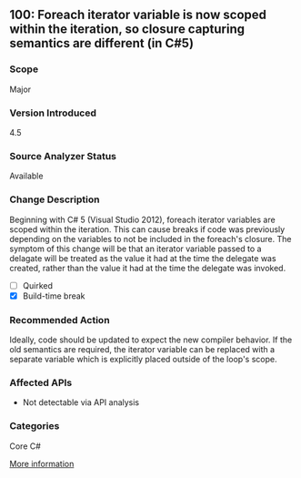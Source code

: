 ## 100: Foreach iterator variable is now scoped within the iteration, so closure capturing semantics are different (in C#5)

### Scope
Major

### Version Introduced
4.5

### Source Analyzer Status
Available

### Change Description
Beginning with C# 5 (Visual Studio 2012), foreach iterator variables are scoped within the iteration. This can cause breaks if code was previously depending on the variables to not be included in the foreach's closure. The symptom of this change will be that an iterator variable passed to a delagate will be treated as the value it had at the time the delegate was created, rather than the value it had at the time the delegate was invoked.

- [ ] Quirked
- [x] Build-time break

### Recommended Action
Ideally, code should be updated to expect the new compiler behavior. If the old semantics are required, the iterator variable can be replaced with a separate variable which is explicitly placed outside of the loop's scope.

### Affected APIs
* Not detectable via API analysis

### Categories
Core
C#

[More information](http://blogs.msdn.com/b/ericlippert/archive/2009/11/12/closing-over-the-loop-variable-considered-harmful.aspx)
